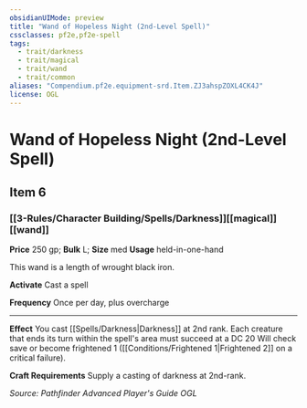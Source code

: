 ```yaml
---
obsidianUIMode: preview
title: "Wand of Hopeless Night (2nd-Level Spell)"
cssclasses: pf2e,pf2e-spell
tags:
  - trait/darkness
  - trait/magical
  - trait/wand
  - trait/common
aliases: "Compendium.pf2e.equipment-srd.Item.ZJ3ahspZOXL4CK4J"
license: OGL
---
```

# Wand of Hopeless Night (2nd-Level Spell)
## Item 6
### [[3-Rules/Character Building/Spells/Darkness]][[magical]][[wand]]


**Price** 250 gp; 
**Bulk** L; **Size** med
**Usage** held-in-one-hand

This wand is a length of wrought black iron.

**Activate** Cast a spell

**Frequency** Once per day, plus overcharge

* * *

**Effect** You cast [[Spells/Darkness|Darkness]] at 2nd rank. Each creature that ends its turn within the spell's area must succeed at a DC 20 Will check save or become frightened 1 ([[Conditions/Frightened 1|Frightened 2]] on a critical failure).

**Craft Requirements** Supply a casting of darkness at 2nd-rank.

*Source: Pathfinder Advanced Player's Guide*
*OGL*